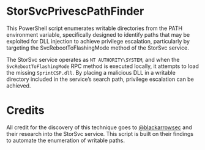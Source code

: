 # StorSvcPrivescPathFinder

This PowerShell script enumerates writable directories from the PATH environment variable, specifically designed to identify paths that may be exploited for DLL injection to achieve privilege escalation, particularly by targeting the SvcRebootToFlashingMode method of the StorSvc service.

The StorSvc service operates as `NT AUTHORITY\SYSTEM`, and when the `SvcRebootToFlashingMode` RPC method is executed locally, it attempts to load the missing `SprintCSP.dll`. By placing a malicious DLL in a writable directory included in the service’s search path, privilege escalation can be achieved.

# Credits
All credit for the discovery of this technique goes to [@blackarrowsec](https://github.com/blackarrowsec/redteam-research/tree/master/LPE%20via%20StorSvc) and their research into the StorSvc service.
This script is built on their findings to automate the enumeration of writable paths.
